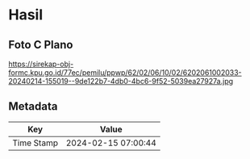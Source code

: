 # Hasil

## Foto C Plano

https://sirekap-obj-formc.kpu.go.id/77ec/pemilu/ppwp/62/02/06/10/02/6202061002033-20240214-155019--9de122b7-4db0-4bc6-9f52-5039ea27927a.jpg


## Metadata

| Key        | Value               |
| ---------- | ------------------- |
| Time Stamp | 2024-02-15 07:00:44 |



